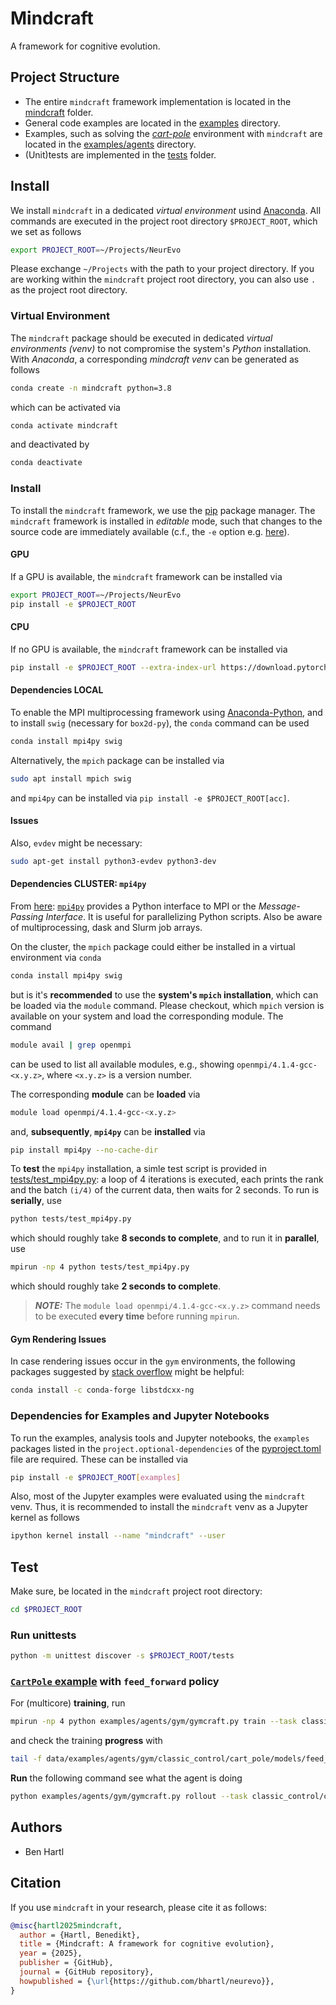 # Mindcraft 
A framework for cognitive evolution.

## Project Structure
- The entire `mindcraft` framework implementation is located in the [mindcraft](mindcraft) folder.
- General code examples are located in the [examples](examples) directory.
- Examples, such as solving the [_cart-pole_](examples/agents/gym/classic_control/) environment with `mindcraft` are 
  located in the [examples/agents](examples/agents) directory.
- (Unit)tests are implemented in the [tests](tests) folder.


## Install
We install `mindcraft` in a dedicated *virtual environment* usind [Anaconda](https://anaconda.com).
All commands are executed in the project root directory `$PROJECT_ROOT`, which we set as follows
```bash
export PROJECT_ROOT=~/Projects/NeurEvo
```
Please exchange `~/Projects` with the path to your project directory.
If you are working within the `mindcraft` project root directory, you can also use `.` as the project root directory.

### Virtual Environment

The `mindcraft` package should be executed in dedicated *virtual environments (venv)* to not compromise the system's *Python* installation.
With *Anaconda*, a corresponding *mindcraft venv* can be generated as follows
```bash
conda create -n mindcraft python=3.8
```
which can be activated via
```bash
conda activate mindcraft
```
and deactivated by
```bash
conda deactivate
```
 
### Install 
To install the `mindcraft` framework, we use the [pip](https://pip.pypa.io/en/stable/) package manager.
The `mindcraft` framework is installed in *editable* mode, such that changes to the source code are immediately available (c.f., the `-e` option e.g. [here](https://pip.pypa.io/en/stable/cli/pip_install/)).

#### GPU
If a GPU is available, the `mindcraft` framework can be installed via
```bash
export PROJECT_ROOT=~/Projects/NeurEvo
pip install -e $PROJECT_ROOT
```

#### CPU
If no GPU is available, the `mindcraft` framework can be installed via
```bash
pip install -e $PROJECT_ROOT --extra-index-url https://download.pytorch.org/whl/cpu
```

#### Dependencies LOCAL
To enable the MPI multiprocessing framework using [Anaconda-Python](https://anaconda.com), and to install `swig` (necessary for `box2d-py`), the `conda` command can be used

```bash
conda install mpi4py swig
```

Alternatively, the `mpich` package can be installed via

```bash
sudo apt install mpich swig
```

and `mpi4py` can be installed via `pip install -e $PROJECT_ROOT[acc]`.

#### Issues
Also, `evdev` might be necessary:
```bash
sudo apt-get install python3-evdev python3-dev
```

#### Dependencies CLUSTER: `mpi4py`
From [here](https://researchcomputing.princeton.edu/support/knowledge-base/mpi4py): 
[`mpi4py`](https://mpi4py.readthedocs.io/en/stable/) 
provides a Python interface to MPI or the _Message-Passing Interface_. 
It is useful for parallelizing Python scripts. 
Also be aware of multiprocessing, dask and Slurm job arrays.

On the cluster, the `mpich` package could either be installed in a virtual environment via `conda`

```bash
conda install mpi4py swig
```

but is it's **recommended** to use the **system's `mpich` installation**, which can be loaded via the `module` command.
Please checkout, which `mpich` version is available on your system and load the corresponding module.
The command
```bash
module avail | grep openmpi
```
can be used to list all available modules, e.g., showing `openmpi/4.1.4-gcc-<x.y.z>`, where `<x.y.z>` is a version number.

The corresponding **module** can be **loaded** via
```bash
module load openmpi/4.1.4-gcc-<x.y.z>
```
and, **subsequently**, **`mpi4py`** can be **installed** via
```bash
pip install mpi4py --no-cache-dir
```

To **test** the `mpi4py` installation, a simle test script is provided in [tests/test_mpi4py.py](tests/test_mpi4py.py):
a loop of 4 iterations is executed, each prints the rank and the batch `(i/4)` of the current data, then waits for 2 seconds.
To run is **serially**, use
```bash
python tests/test_mpi4py.py
```
which should roughly take **8 seconds to complete**,
and to run it in **parallel**, use
```bash
mpirun -np 4 python tests/test_mpi4py.py
```
which should roughly take **2 seconds to complete**.

> **_NOTE:_**  The `module load openmpi/4.1.4-gcc-<x.y.z>` command needs to be executed **every time** before running `mpirun`. 

#### Gym Rendering Issues
In case rendering issues occur in the `gym` environments, the following packages suggested by [stack overflow](https://stackoverflow.com/questions/72110384/libgl-error-mesa-loader-failed-to-open-iris) might be helpful:
```bash
conda install -c conda-forge libstdcxx-ng
```

### Dependencies for Examples and Jupyter Notebooks
To  run the examples, analysis tools and Jupyter notebooks, the `examples` packages listed in the `project.optional-dependencies` of the [pyproject.toml](pyproject.toml) file are required.
These can be installed via
```bash
pip install -e $PROJECT_ROOT[examples]
```

Also, most of the Jupyter examples were evaluated using the `mindcraft` venv. 
Thus, it is recommended to install the `mindcraft` venv as a Jupyter kernel as follows
```bash
ipython kernel install --name "mindcraft" --user
```

## Test
Make sure, be located in the `mindcraft` project root directory:
```bash
cd $PROJECT_ROOT
```
### Run unittests
```bash
python -m unittest discover -s $PROJECT_ROOT/tests
```

### [`CartPole` example](./examples/examples/agents/gym/classic_control/cart_pole/feed_forward) with `feed_forward` policy
For (multicore) **training**, run
```bash
mpirun -np 4 python examples/agents/gym/gymcraft.py train --task classic_control/cart_pole --conf feed_forward --new-model
```

and check the training **progress** with
```bash
tail -f data/examples/agents/gym/classic_control/cart_pole/models/feed_forward/evolved-agent.log
```

**Run** the following command see what the agent is doing

```bash
python examples/agents/gym/gymcraft.py rollout --task classic_control/cart_pole
```


## Authors
- Ben Hartl 

## Citation
If you use `mindcraft` in your research, please cite it as follows:
```bibtex
@misc{hartl2025mindcraft,
  author = {Hartl, Benedikt},
  title = {Mindcraft: A framework for cognitive evolution},
  year = {2025},
  publisher = {GitHub},
  journal = {GitHub repository},
  howpublished = {\url{https://github.com/bhartl/neurevo}},
}
```

